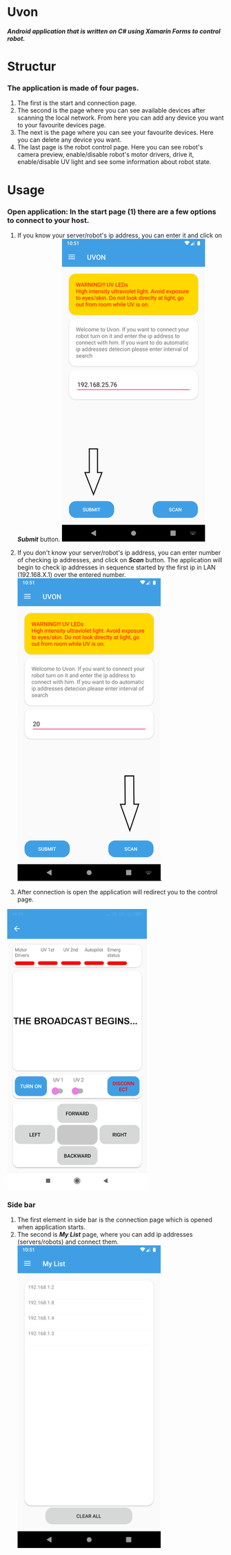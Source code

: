 # **Uvon**
**_Android application that is written on C# using Xamarin Forms to control robot._**

# Structur

### The application is made of four pages. 
1. The first is the start and connection page.
2. The second is the page where you can see available devices after scanning the local network. From here you can add any device you        want to your favourite devices page.
3. The next is the page where you can see your favourite devices. Here you can delete any device you want.
4. The last page is the robot control page. Here you can see robot's camera preview, enable/disable robot's motor drivers, drive it, enable/disable UV light and see some information about robot state.

# Usage
### Open application: In the start page (1) there are a few options to connect to your host. 
1. If you know your server/robot's ip address, you can enter it and click on **_Submit_** button.
![](https://github.com/mce-technical/Uvon/blob/master/Screenshots/submit.png)
2. If you don't know your server/robot's ip address, you can enter number of checking ip addresses, and click on **_Scan_** button. The application will begin to check ip addresses in sequence started by the first ip in LAN (192.168.X.1) over the entered number.
![](https://github.com/mce-technical/Uvon/blob/master/Screenshots/scan.png).

3. After connection is open the application will redirect you to the control page.

![](https://github.com/mce-technical/Uvon/blob/master/Screenshots/control.png)

### Side bar
1. The first element in side bar is the connection page which is opened when application starts.
2. The second is **_My List_** page, where you can add ip addresses (servers/robots) and connect them.
![](https://github.com/mce-technical/Uvon/blob/master/Screenshots/mylist.png)



